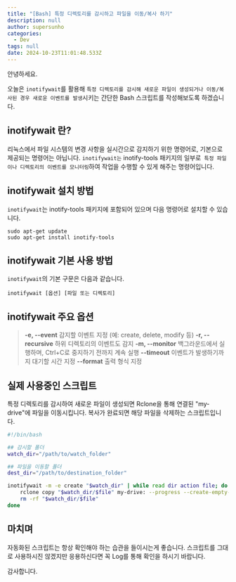 ```yaml
---
title: "[Bash] 특정 디렉토리를 감시하고 파일을 이동/복사 하기"
description: null
author: supersunho
categories:
  - Dev
tags: null
date: 2024-10-23T11:01:48.533Z
---
```

안녕하세요.

오늘은 `inotifywait`를 활용해 `특정 디렉토리를 감시해 새로운 파일이 생성되거나 이동/복사된 경우 새로운 이벤트를 발생`시키는 간단한 Bash 스크립트를 작성해보도록 하겠습니다. 
## inotifywait 란?

리눅스에서 파일 시스템의 변경 사항을 실시간으로 감지하기 위한 명령어로, 기본으로 제공되는 명령어는 아닙니다. `inotifywait는` inotify-tools 패키지의 일부로` 특정 파일이나 디렉토리의 이벤트를 모니터링`하여 작업을 수행할 수 있게 해주는 명령어입니다.

## inotifywait 설치 방법

`inotifywait`는 inotify-tools 패키지에 포함되어 있으며 다음 명령어로 설치할 수 있습니다.

```Shell
sudo apt-get update
sudo apt-get install inotify-tools
```

## inotifywait 기본 사용 방법

`inotifywait`의 기본 구문은 다음과 같습니다.

```shell
inotifywait [옵션] [파일 또는 디렉토리]
```

## inotifywait 주요 옵션

>**-e, --event**
감지할 이벤트 지정 (예: create, delete, modify 등)
**-r, --recursive**
하위 디렉토리의 이벤트도 감지
**-m, --monitor**
백그라운드에서 실행하며, Ctrl+C로 중지하기 전까지 계속 실행
**--timeout**
이벤트가 발생하기까지 대기할 시간 지정
**--format**
출력 형식 지정

## 실제 사용중인 스크립트

특정 디렉토리를 감시하여 새로운 파일이 생성되면 Rclone을 통해 연결된 "my-drive"에 파일을 이동시킵니다. 복사가 완료되면 해당 파일을 삭제하는 스크립트입니다.

```bash
#!/bin/bash

## 감시할 폴더
watch_dir="/path/to/watch_folder"

## 파일을 이동할 폴더
dest_dir="/path/to/destination_folder"

inotifywait -m -e create "$watch_dir" | while read dir action file; do
    rclone copy "$watch_dir/$file" my-drive: --progress --create-empty-src-dirs --fast-list --retries 3 --transfers 4 --multi-thread-streams 4 -vv
    rm -rf "$watch_dir/$file"
done
```

## 마치며

자동화된 스크립트는 항상 확인해야 하는 습관을 들이시는게 좋습니다. 스크립트를 그대로 사용하시진 않겠지만 응용하신다면 꼭 Log를 통해 확인을 하시기 바랍니다.

 
감사합니다.